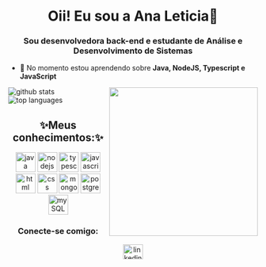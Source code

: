 
<h1 align="center">Oii! Eu sou a Ana Leticia👋</h1>

<h3 align="center">Sou desenvolvedora back-end e estudante de Análise e Desenvolvimento de Sistemas</h3>

 
 - 🌱 No momento estou aprendendo sobre **Java, NodeJS, Typescript e JavaScript**

<div>
  <img align="right" src="https://i.pinimg.com/originals/87/df/6d/87df6d60f4cc3c07968ae2127bddcc30.gif" width="300" height="300">
  
  <div>
    <img src="https://github-readme-stats-one-lyart-28.vercel.app/api?username=leticiareis6858&show_icons=true&theme=darcula" alt="github stats" />
    <img src="https://github-readme-stats-one-lyart-28.vercel.app/api/top-langs?username=leticiareis6858&show_icons=true&theme=darcula&locale=en&layout=compact" alt="top languages" />
  </div>
</div>

<h2 align="center">✨Meus conhecimentos:✨</h2>

<div align="center"> 
<a><img src="https://cdn.jsdelivr.net/gh/devicons/devicon/icons/java/java-original-wordmark.svg" alt="java" width="40" height="40"/></a>
<a><img src="https://cdn.jsdelivr.net/gh/devicons/devicon/icons/nodejs/nodejs-original.svg" alt="nodejs" width="40" height="40"/></a>
<a><img src="https://cdn.jsdelivr.net/gh/devicons/devicon/icons/typescript/typescript-original.svg" alt="typescript" width="40" height="40"/></a> 
<a><img src="https://cdn.jsdelivr.net/gh/devicons/devicon/icons/javascript/javascript-plain.svg" alt="javascript" width="40" height="40"/></a>
<a><img src="https://cdn.jsdelivr.net/gh/devicons/devicon/icons/html5/html5-original-wordmark.svg" alt="html" width="40" height="40" /></a>
<a><img src="https://cdn.jsdelivr.net/gh/devicons/devicon/icons/css3/css3-original-wordmark.svg" alt="css" width="40" height="40"/></a>
<a><img src="https://cdn.jsdelivr.net/gh/devicons/devicon/icons/mongodb/mongodb-original.svg" alt="mongoDB" width="40" height="40"/></a>
<a><img src="https://cdn.jsdelivr.net/gh/devicons/devicon/icons/postgresql/postgresql-original.svg" alt="postgreSQL" width="40" height="40"/></a>
<a><img src="https://cdn.jsdelivr.net/gh/devicons/devicon/icons/mysql/mysql-original.svg" alt="mySQL" width="40" height="40"/></a>           
</div>
 
<div align="center">
<h3>Conecte-se comigo:</h3>
<p>
<a href="https://linkedin.com/in/analeticia6858" target="blank"><img align="center" src="https://raw.githubusercontent.com/rahuldkjain/github-profile-readme-generator/master/src/images/icons/Social/linked-in-alt.svg" alt="linkedin" height="30" width="40" /></a>
</p>
</div>

